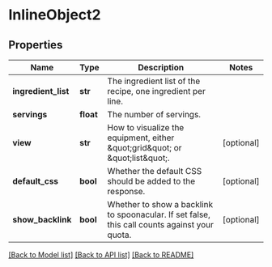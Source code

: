 # InlineObject2

## Properties
Name | Type | Description | Notes
------------ | ------------- | ------------- | -------------
**ingredient_list** | **str** | The ingredient list of the recipe, one ingredient per line. | 
**servings** | **float** | The number of servings. | 
**view** | **str** | How to visualize the equipment, either \&quot;grid\&quot; or \&quot;list\&quot;. | [optional] 
**default_css** | **bool** | Whether the default CSS should be added to the response. | [optional] 
**show_backlink** | **bool** | Whether to show a backlink to spoonacular. If set false, this call counts against your quota. | [optional] 

[[Back to Model list]](../README.md#documentation-for-models) [[Back to API list]](../README.md#documentation-for-api-endpoints) [[Back to README]](../README.md)


